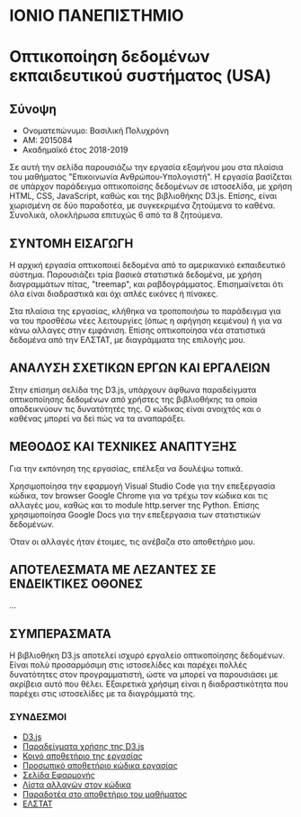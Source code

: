 # ΙΟΝΙΟ ΠΑΝΕΠΙΣΤΗΜΙΟ
# Οπτικοποίηση δεδομένων εκπαιδευτικού συστήματος (USA)
## Σύνοψη
* Ονοματεπώνυμο: Βασιλική Πολυχρόνη
* ΑΜ: 2015084
* Ακαδημαϊκό έτος 2018-2019

Σε αυτή την σελίδα παρουσιάζω την εργασία εξαμήνου μου στα πλαίσια του μαθήματος "Επικοινωνία Ανθρώπου-Υπολογιστή". Η εργασία βασίζεται σε υπάρχον παράδειγμα οπτικοποίσης δεδομένων σε ιστοσελίδα, με χρήση HTML, CSS, JavaScript, καθώς και της βιβλιοθήκης D3.js. Επίσης, είναι χωρισμένη σε δύο παραδοτέα, με συγκεκριμένα ζητούμενα το καθένα. Συνολικά, ολοκλήρωσα επιτυχώς 6 από τα 8 ζητούμενα.

## ΣΥΝΤΟΜΗ ΕΙΣΑΓΩΓΗ
Η αρχική εργασία οπτικοποιεί δεδομένα από το αμερικανικό εκπαιδευτικό σύστημα. Παρουσιάζει τρία βασικά στατιστικά δεδομένα, με χρήση διαγραμμάτων πίτας, "treemap", και ραβδογράμματος. Επισημαίνεται ότι όλα είναι διαδραστικά και όχι απλές εικόνες ή πίνακες.

Στα πλαίσια της εργασίας, κλήθηκα να τροποποιήσω το παράδειγμα για να του προσθέσω νέες λειτουργίες (όπως η αφήγηση κειμένου) ή για να κάνω αλλαγες στην εμφάνιση. Επίσης οπτικοποίησα νέα στατιστικά δεδομένα από την ΕΛΣΤΑΤ, με διαγράμματα της επιλογής μου.

## ΑΝΑΛΥΣΗ ΣΧΕΤΙΚΩΝ ΕΡΓΩΝ ΚΑΙ ΕΡΓΑΛΕΙΩΝ
Στην επίσημη σελίδα της D3.js, υπάρχουν άφθωνα παραδείγματα οπτικοποίησης δεδομένων από χρήστες της βιβλιοθήκης τα οποία αποδεικνύουν τις δυνατότητές της. Ο κώδικας είναι ανοιχτός και ο καθένας μπορεί να δεί πώς να τα αναπαράξει.

## ΜΕΘΟΔΟΣ ΚΑΙ ΤΕΧΝΙΚΕΣ ΑΝΑΠΤΥΞΗΣ
Για την εκπόνηση της εργασίας, επέλεξα να δουλέψω τοπικά. 

Χρησιμοποίησα την εφαρμογή Visual Studio Code για την επεξεργασία κώδικα, τον browser Google Chrome για να τρέχω τον κώδικα και τις αλλαγές μου, καθώς και το module http.server της Python. Επίσης χρησιμοποίησα Google Docs για την επεξεργασια των στατιστικών δεδομένων.

Όταν οι αλλαγές ήταν έτοιμες, τις ανέβαζα στο αποθετήριο μου.

## ΑΠΟΤΕΛΕΣΜΑΤΑ ΜΕ ΛΕΖΑΝΤΕΣ ΣΕ ΕΝΔΕΙΚΤΙΚΕΣ ΟΘΟΝΕΣ
...
## ΣΥΜΠΕΡΑΣΜΑΤΑ
Η βιβλιοθήκη D3.js αποτελεί ισχυρό εργαλείο οπτικοποίησης δεδομένων. Είναι πολύ προσαρμόσιμη στις ιστοσελίδες και παρέχει πολλές δυνατότητες στον προγραμματιστή, ώστε να μπορεί να παρουσιάσει με ακρίβεια αυτό που θέλει. Εξαιρετικά χρήσιμη είναι η διαδραστικότητα που παρέχει στις ιστοσελίδες με τα διαγράμματά της.

### ΣΥΝΔΕΣΜΟΙ
* [D3.js](https://d3js.org/)
* [Παραδείγματα χρήσης της D3.js](https://github.com/d3/d3/wiki/Gallery)
* [Κοινό αποθετήριο της εργασίας](https://github.com/ioniodi/D3js-US-educational-attainment)
* [Προσωπικό αποθετήριο κώδικα εργασίας](https://github.com/p15poly/D3js-US-educational-attainment)
* [Σελίδα Εφαρμογής](https://p15poly.github.io/D3js-US-educational-attainment/)
* [Λίστα αλλαγών στον κώδικα](https://github.com/p15poly/D3js-US-educational-attainment/commits/paradoteo2)
* [Παραδοτέα στο αποθετήριο του μαθήματος](https://github.com/p15poly/hci/blob/paradoteo2/projects/2015084/readme.md)
* [ΕΛΣΤΑΤ](http://www.statistics.gr/)
